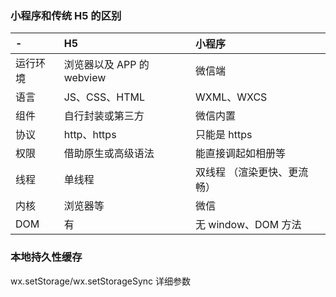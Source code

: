 ### 小程序和传统 H5 的区别

| -        | H5                        | 小程序                      |
| :------- | :------------------------ | :-------------------------- |
| 运行环境 | 浏览器以及 APP 的 webview | 微信端                      |
| 语言     | JS、CSS、HTML             | WXML、WXCS                  |
| 组件     | 自行封装或第三方          | 微信内置                    |
| 协议     | http、https               | 只能是 https                |
| 权限     | 借助原生或高级语法        | 能直接调起如相册等          |
| 线程     | 单线程                    | 双线程 （渲染更快、更流畅） |
| 内核     | 浏览器等                  | 微信                        |
| DOM      | 有                        | 无 window、DOM 方法         |

### 本地持久性缓存

wx.setStorage/wx.setStorageSync 详细参数
